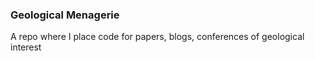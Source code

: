 ### Geological Menagerie

A repo where I place code for papers, blogs, conferences of geological interest


